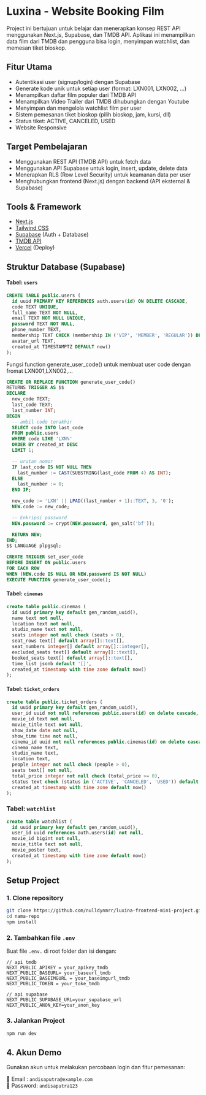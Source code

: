 # Luxina - Website Booking Film 

Project ini bertujuan untuk belajar dan menerapkan konsep REST API menggunakan Next.js, Supabase, dan TMDB API. Aplikasi ini menampilkan data film dari TMDB dan pengguna bisa login, menyimpan watchlist, dan memesan tiket bioskop.

## Fitur Utama

- Autentikasi user (signup/login) dengan Supabase
- Generate kode unik untuk setiap user (format: LXN001, LXN002, ...)
- Menampilkan daftar film populer dari TMDB API
- Menampilkan Video Trailer dari TMDB dihubungkan dengan Youtube
- Menyimpan dan mengelola watchlist film per user
- Sistem pemesanan tiket bioskop (pilih bioskop, jam, kursi, dll)
- Status tiket: ACTIVE, CANCELED, USED
- Website Responsive

## Target Pembelajaran

- Menggunakan REST API (TMDB API) untuk fetch data
- Menggunakan API Supabase untuk login, insert, update, delete data
- Menerapkan RLS (Row Level Security) untuk keamanan data per user
- Menghubungkan frontend (Next.js) dengan backend (API eksternal & Supabase)

## Tools & Framework

- [Next.js](https://nextjs.org/)
- [Tailwind CSS](https://tailwindcss.com/)
- [Supabase](https://supabase.com/) (Auth + Database)
- [TMDB API](https://developer.themoviedb.org/reference/intro/authentication)
- [Vercel](https://vercel.com/) (Deploy)

## Struktur Database (Supabase)

#### Tabel: `users`

```sql
CREATE TABLE public.users (
  id uuid PRIMARY KEY REFERENCES auth.users(id) ON DELETE CASCADE,
  code TEXT UNIQUE,
  full_name TEXT NOT NULL,
  email TEXT NOT NULL UNIQUE,
  password TEXT NOT NULL,
  phone_number TEXT,
  membership TEXT CHECK (membership IN ('VIP', 'MEMBER', 'REGULAR')) DEFAULT 'REGULAR',
  avatar_url TEXT,
  created_at TIMESTAMPTZ DEFAULT now()
);
```
Fungsi function generate_user_code() untuk membuat user code dengan fromat LXN001,LXN002,...

```sql
CREATE OR REPLACE FUNCTION generate_user_code()
RETURNS TRIGGER AS $$
DECLARE
  new_code TEXT;
  last_code TEXT;
  last_number INT;
BEGIN
  -- ambil code terakhir
  SELECT code INTO last_code
  FROM public.users
  WHERE code LIKE 'LXN%'
  ORDER BY created_at DESC
  LIMIT 1;

  -- urutan nomor
  IF last_code IS NOT NULL THEN
    last_number := CAST(SUBSTRING(last_code FROM 4) AS INT);
  ELSE
    last_number := 0;
  END IF;

  new_code := 'LXN' || LPAD((last_number + 1)::TEXT, 3, '0');
  NEW.code := new_code;

  -- Enkripsi password
  NEW.password := crypt(NEW.password, gen_salt('bf'));

  RETURN NEW;
END;
$$ LANGUAGE plpgsql;

CREATE TRIGGER set_user_code
BEFORE INSERT ON public.users
FOR EACH ROW
WHEN (NEW.code IS NULL OR NEW.password IS NOT NULL)
EXECUTE FUNCTION generate_user_code();
```

#### Tabel: `cinemas`

```sql
create table public.cinemas (
  id uuid primary key default gen_random_uuid(),
  name text not null,
  location text not null,
  studio_name text not null,
  seats integer not null check (seats > 0),
  seat_rows text[] default array[]::text[],
  seat_numbers integer[] default array[]::integer[],
  excluded_seats text[] default array[]::text[],
  booked_seats text[] default array[]::text[],
  time_list jsonb default '[]',
  created_at timestamp with time zone default now()
);
```

#### Tabel: `ticket_orders`

```sql
create table public.ticket_orders (
  id uuid primary key default gen_random_uuid(),
  user_id uuid not null references public.users(id) on delete cascade,
  movie_id text not null,
  movie_title text not null,
  show_date date not null,
  show_time time not null,
  cinema_id uuid not null references public.cinemas(id) on delete cascade,
  cinema_name text,
  studio_name text,
  location text,
  people integer not null check (people > 0),
  seats text[] not null,
  total_price integer not null check (total_price >= 0),
  status text check (status in ('ACTIVE', 'CANCELED', 'USED')) default 'ACTIVE',
  created_at timestamp with time zone default now()
);
```

### Tabel: `watchlist`

``` sql
create table watchlist (
  id uuid primary key default gen_random_uuid(),
  user_id uuid references auth.users(id) not null,
  movie_id bigint not null,
  movie_title text not null,
  movie_poster text,
  created_at timestamp with time zone default now()
);
```

## Setup Project

### 1. Clone repository

```bash
git clone https://github.com/nulldynmrr/luxina-frontend-mini-project.git
cd nama-repo
npm install
```

### 2. Tambahkan file `.env`

Buat file `.env.` di root folder dan isi dengan:

```env
// api tmdb
NEXT_PUBLIC_APIKEY = your_apikey_tmdb
NEXT_PUBLIC_BASEURL= your_baseurl_tmdb
NEXT_PUBLIC_BASEIMGURL = your_baseimgurl_tmdb
NEXT_PUBLIC_TOKEN = your_toke_tmdb

// api supabase
NEXT_PUBLIC_SUPABASE_URL=your_supabase_url
NEXT_PUBLIC_ANON_KEY=your_anon_key
```

### 3. Jalankan Project

```bash
npm run dev
```

## 4. Akun Demo

Gunakan akun untuk melakukan percobaan login dan fitur pemesanan:


📧 Email   : `andisaputra@example.com`  
🔐 Password: `andisaputra123`




